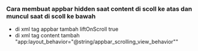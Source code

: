 ### Cara membuat appbar hidden saat content di scoll ke atas dan muncul saat di scoll ke bawah

- di xml tag appbar tambah liftOnScroll true
- di xml tag content tambah "app:layout_behavior="@string/appbar_scrolling_view_behavior""
